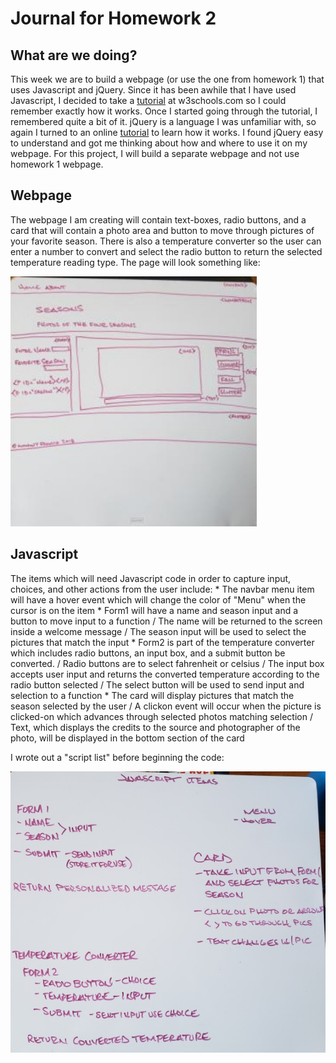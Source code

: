 # Journal for Homework 2

## What are we doing?

This week we are to build a webpage (or use the one from homework 1) that uses Javascript and jQuery. Since it has been awhile that I have used Javascript, I decided to take a [tutorial](https://www.w3schools.com/Js/) at w3schools.com so I could remember exactly how it works. Once I started going through the tutorial, I remembered quite a bit of it. jQuery is a language I was unfamiliar with, so again I turned to an online [tutorial](https://www.w3schools.com/jquery/default.asp) to learn how it works. I found jQuery easy to understand and got me thinking about how and where to use it on my webpage. For this project, I will build a separate webpage and not use homework 1 webpage.

## Webpage

The webpage I am creating will contain text-boxes, radio buttons, and a card that will contain a photo area and button to move through pictures of your favorite season. There is also a temperature converter so the user can enter a number to convert and select the radio button to return the selected temperature reading type.
The page will look something like: 

![alt-text](img/sketchofpage-crop.jpg)

## Javascript

The items which will need Javascript code in order to capture input, choices, and other actions from the user include:
    * The navbar menu item will have a hover event which will change the color of "Menu" when the cursor is on the item
    * Form1 will have a name and season input and a button to move input to a function 
        / The name will be returned to the screen inside a welcome message
        / The season input will be used to select the pictures that match the input
    * Form2 is part of the temperature converter which includes radio buttons, an input box, and a submit button
    be converted.
        / Radio buttons are to select fahrenheit or celsius
        / The input box accepts user input and returns the converted temperature according to the radio button selected
        / The select button will be used to send input and selection to a function
    * The card will display pictures that match the season selected by the user
        / A clickon event will occur when the picture is clicked-on which advances through selected photos matching selection
        / Text, which displays the credits to the source and photographer of the photo, will be displayed in the bottom section of the card
        
I wrote out a "script list" before beginning the code:

![alt-text](img/scriptItems.jpg)
